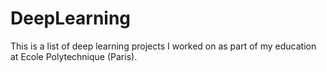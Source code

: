 # DeepLearning

This is a list of deep learning projects I worked on as part of my education at Ecole Polytechnique (Paris).
